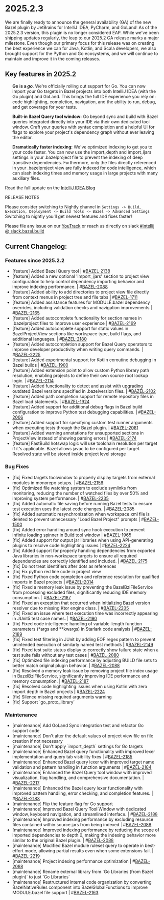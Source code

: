 <!DOCTYPE html> <html lang="en"> <head> <meta charset="UTF-8"> <title>Bazel Plugin 2025.2.3</title> </head> <body> <h1>2025.2.3</h1> We are finally ready to announce the general availability (GA) of the new Bazel plugin by JetBrains for IntelliJ IDEA, PyCharm, and GoLand! As of the 2025.2.3 version, this plugin is no longer considered EAP. While we've been shipping updates regularly, the leap to our 2025.2 GA release marks a major milestone. Even though our primary focus for this release was on creating the best experience we can for Java, Kotlin, and Scala developers, we also brought support for the Python and Go ecosystems, and we will continue to maintain and improve it in the coming releases. <h2>Key features in 2025.2</h2> <ul> <strong>Go is a <em>go</em></strong>. We're officially rolling out support for Go. You can now import your Go targets in Bazel projects into both IntelliJ IDEA (with the Go plugin) and GoLand. This brings the full IDE experience you rely on: code highlighting, completion, navigation, and the ability to run, debug, and get coverage for your tests. </ul> <ul> <strong>Built-in Bazel Query tool window:</strong> Go beyond sync and build with Bazel queries integrated directly into your IDE via their own dedicated tool window. Craft your queries with syntax completion and a helpful UI for flags to explore your project's dependency graph without ever leaving the editor. </ul> <ul> <strong>Dramatically faster indexing:</strong> We've optimized indexing to get you to your code faster. You can now use the import_depth and import_ijars settings in your .bazelproject file to prevent the indexing of deep transitive dependencies. Furthermore, only the files directly referenced in your .bazelproject view are fully indexed for code intelligence, which can slash indexing times and memory usage in large projects with many auxiliary files. </ul> Read the full update on the <a href="https://blog.jetbrains.com/idea/2025/07/bazel-ga-release/">IntelliJ IDEA Blog</a> <p>RELEASE NOTES</p> <p>Please consider switching to Nightly channel in <code>Settings -> Build, Execution, Deployment -> Build Tools -> Bazel -> Advanced Settings</code><br> Switching to nightly you'll get newest features and fixes faster!</p> <p>Please file any issue on our <a href="https://youtrack.jetbrains.com/issues/BAZEL">YouTrack</a> or reach us directly on slack <a href="https://bazelbuild.slack.com/archives/C025SBYFC4E">#intellij @ slack.bazel.build</a></p> <h2>Current Changelog:</h2> <h3>Features since 2025.2.2</h3> <ul> <li>[feature] Added Bazel Query tool | #<a href="https://youtrack.jetbrains.com/issue/BAZEL-2138">BAZEL-2138</a></li> <li>[feature] Added a new optional 'import_ijars' section to project view configuration to help control dependency importing behavior and improve indexing performance. | #<a href="https://youtrack.jetbrains.com/issue/BAZEL-2088">BAZEL-2088</a></li> <li>[feature] Added ability to add directories to project view file directly from context menus in project tree and file tabs | #<a href="https://youtrack.jetbrains.com/issue/BAZEL-1711">BAZEL-1711</a></li> <li>[feature] Added assistance features for MODULE.bazel dependency overrides, including validation checks and navigation improvements | #<a href="https://youtrack.jetbrains.com/issue/BAZEL-2165">BAZEL-2165</a></li> <li>[feature] Added autocomplete functionality for section names in .bazelproject files to improve user experience | #<a href="https://youtrack.jetbrains.com/issue/BAZEL-2169">BAZEL-2169</a></li> <li>[feature] Added autocomplete support for static values in BazelProjectView sections like workspace type, build flags, and additional languages. | #<a href="https://youtrack.jetbrains.com/issue/BAZEL-2180">BAZEL-2180</a></li> <li>[feature] Added autocompletion support for Bazel Query operators to improve developer productivity when writing query commands. | #<a href="https://youtrack.jetbrains.com/issue/BAZEL-2225">BAZEL-2225</a></li> <li>[feature] Added experimental support for Kotlin coroutine debugging in Bazel builds | #<a href="https://youtrack.jetbrains.com/issue/BAZEL-1900">BAZEL-1900</a></li> <li>[feature] Added extension point to allow custom Python library path resolution, enabling projects to define their own source root lookup logic. | #<a href="https://youtrack.jetbrains.com/issue/BAZEL-2114">BAZEL-2114</a></li> <li>[feature] Added functionality to detect and assist with upgrading outdated Bazel versions specified in .bazelversion files. | #<a href="https://youtrack.jetbrains.com/issue/BAZEL-2102">BAZEL-2102</a></li> <li>[feature] Added path completion support for remote repository files in Bazel load statements. | #<a href="https://youtrack.jetbrains.com/issue/BAZEL-1924">BAZEL-1924</a></li> <li>[feature] Added support for additional debug flags in Bazel build configuration to improve Python test debugging capabilities. | #<a href="https://youtrack.jetbrains.com/issue/BAZEL-2006">BAZEL-2006</a></li> <li>[feature] Added support for specifying custom test runner arguments when executing tests through the Bazel plugin. | #<a href="https://youtrack.jetbrains.com/issue/BAZEL-2081">BAZEL-2081</a></li> <li>[feature] Added warning annotations for unsupported sections in ProjectView instead of showing parsing errors | #<a href="https://youtrack.jetbrains.com/issue/BAZEL-2174">BAZEL-2174</a></li> <li>[feature] FastBuild hotswap logic will use toolchain resolution per target if it&#x27;s applicable. Bazel allows javac to be configured per target. Resolved state will be stored inside project level storage</li> </ul> <h3>Bug Fixes</h3> <ul> <li>[fix] Fixed targets toolwindow to properly display targets from external modules in monorepo setups. | #<a href="https://youtrack.jetbrains.com/issue/BAZEL-2156">BAZEL-2156</a></li> <li>[fix] Optimized file watching system to exclude symlinks from monitoring, reducing the number of watched files by over 50% and improving system performance. | #<a href="https://youtrack.jetbrains.com/issue/BAZEL-2235">BAZEL-2235</a></li> <li>[fix] Added automatic file saving before running Bazel tests to ensure test execution uses the latest code changes. | #<a href="https://youtrack.jetbrains.com/issue/BAZEL-2085">BAZEL-2085</a></li> <li>[fix] Added automatic resynchronization when workspace.xml file is deleted to prevent unnecessary "Load Bazel Project" prompts | #<a href="https://youtrack.jetbrains.com/issue/BAZEL-1500">BAZEL-1500</a></li> <li>[fix] Added error handling around sync hook execution to prevent infinite loading spinner in Build tool window | #<a href="https://youtrack.jetbrains.com/issue/BAZEL-1965">BAZEL-1965</a></li> <li>[fix] Added support for output jar libraries when using API-generating plugins to resolve code highlighting issues | #<a href="https://youtrack.jetbrains.com/issue/BAZEL-2224">BAZEL-2224</a></li> <li>[fix] Added support for properly handling dependencies from exported Java libraries in non-workspace targets to ensure all required dependencies are correctly identified and included. | #<a href="https://youtrack.jetbrains.com/issue/BAZEL-2175">BAZEL-2175</a></li> <li>[fix] Do not treat identifiers after dots as references</li> <li>[fix] Fix python red line code in project view</li> <li>[fix] Fixed Python code completion and reference resolution for qualified imports in Bazel projects | #<a href="https://youtrack.jetbrains.com/issue/BAZEL-2014">BAZEL-2014</a></li> <li>[fix] Fixed a memory leak issue by preventing the BazelBzlFileService from processing excluded files, significantly reducing IDE memory consumption. | #<a href="https://youtrack.jetbrains.com/issue/BAZEL-2187">BAZEL-2187</a></li> <li>[fix] Fixed an exception that occurred when initializing Bazel version resolver due to missing Ktor engine class. | #<a href="https://youtrack.jetbrains.com/issue/BAZEL-2205">BAZEL-2205</a></li> <li>[fix] Fixed an issue where test execution time was incorrectly appearing in JUnit5 test case names. | #<a href="https://youtrack.jetbrains.com/issue/BAZEL-2190">BAZEL-2190</a></li> <li>[fix] Fixed code intelligence handling of variable-length function parameters (*args and **kwargs) in Starlark code analysis | #<a href="https://youtrack.jetbrains.com/issue/BAZEL-2189">BAZEL-2189</a></li> <li>[fix] Fixed test filtering in JUnit by adding EOF regex pattern to prevent unintended execution of similarly named test methods | #<a href="https://youtrack.jetbrains.com/issue/BAZEL-2149">BAZEL-2149</a></li> <li>[fix] Fixed test suite status display to correctly show failure state when a test suite fails without any test cases | #<a href="https://youtrack.jetbrains.com/issue/BAZEL-2080">BAZEL-2080</a></li> <li>[fix] Optimized file indexing performance by adjusting BUILD file sets to better match original plugin behavior. | #<a href="https://youtrack.jetbrains.com/issue/BAZEL-2088">BAZEL-2088</a></li> <li>[fix] Resolved a memory leak issue by removing project file index usage in BazelBzlFileService, significantly improving IDE performance and memory consumption. | #<a href="https://youtrack.jetbrains.com/issue/BAZEL-2187">BAZEL-2187</a></li> <li>[fix] Resolved code highlighting issues when using Kotlin with zero import depth in Bazel projects | #<a href="https://youtrack.jetbrains.com/issue/BAZEL-2224">BAZEL-2224</a></li> <li>[fix] Silence missing required arguments warning</li> <li>[fix] Support `go_proto_library`</li> </ul> <h3>Maintenance</h3> <ul> <li>[maintenance] Add GoLand Sync integration test and refactor Go support code</li> <li>[maintenance] Don't alter the default values of project view file on file creation if not necessary</li> <li>[maintenance] Don't apply `import_depth` settings for Go targets</li> <li>[maintenance] Enhanced Bazel query functionality with improved lexer implementation and query tab visibility fixes | #<a href="https://youtrack.jetbrains.com/issue/BAZEL-2185">BAZEL-2185</a></li> <li>[maintenance] Enhanced Bazel query lexer with improved target name validation and pattern handling in function arguments | #<a href="https://youtrack.jetbrains.com/issue/BAZEL-2184">BAZEL-2184</a></li> <li>[maintenance] Enhanced the Bazel Query tool window with improved visualization, flag handling, and comprehensive documentation. | #<a href="https://youtrack.jetbrains.com/issue/BAZEL-2217">BAZEL-2217</a></li> <li>[maintenance] Enhanced the Bazel query lexer functionality with improved pattern handling, error checking, and completion features. | #<a href="https://youtrack.jetbrains.com/issue/BAZEL-2183">BAZEL-2183</a></li> <li>[maintenance] Flip the feature flag for Go support</li> <li>[maintenance] Improved Bazel Query Tool Window with dedicated window, keyboard navigation, and streamlined interface. | #<a href="https://youtrack.jetbrains.com/issue/BAZEL-2188">BAZEL-2188</a></li> <li>[maintenance] Improved indexing performance by excluding resource files contained within source jars from being indexed | #<a href="https://youtrack.jetbrains.com/issue/BAZEL-2088">BAZEL-2088</a></li> <li>[maintenance] Improved indexing performance by reducing the scope of imported dependencies to depth 0, making the indexing behavior more similar to the original Bazel plugin. | #<a href="https://youtrack.jetbrains.com/issue/BAZEL-2088">BAZEL-2088</a></li> <li>[maintenance] Modified Bazel module ruleset query to operate in best-effort mode, allowing partial results even when some extensions fail. | #<a href="https://youtrack.jetbrains.com/issue/BAZEL-2219">BAZEL-2219</a></li> <li>[maintenance] Project indexing performance optimization | #<a href="https://youtrack.jetbrains.com/issue/BAZEL-2088">BAZEL-2088</a></li> <li>[maintenance] Rename external library from `Go Libraries (from Bazel plugin)` to just `Go Libraries`</li> <li>[maintenance] Restructured internal code organization by converting BazelNativeRules component into BazelGlobalFunctions to improve MODULE.bazel file support | #<a href="https://youtrack.jetbrains.com/issue/BAZEL-2163">BAZEL-2163</a></li> </ul> </body> </html>